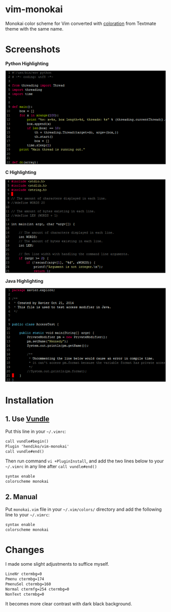 # vim-monokai

Monokai color scheme for Vim converted with [coloration](http://coloration.sickill.net) from Textmate theme with the same name.


# Screenshots

**Python Highlighting**

![Python Highlighting](https://github.com/hendiko/vim-monokai/blob/master/screenshot/py_screenshot.png "py_screenshot.png")

**C Highlighting**

![C Highlighting](https://github.com/hendiko/vim-monokai/blob/master/screenshot/c_screenshot.png "c_screenshot.png")

**Java Highlighting**

![Java Highlighting](https://github.com/hendiko/vim-monokai/blob/master/screenshot/java_screenshot.png "java_screenshot.png")


# Installation

## 1. Use [Vundle](https://github.com/gmarik/Vundle.vim "Vundle.vim")

Put this line in your `~/.vimrc`:

    call vundle#begin()
    Plugin 'hendiko/vim-monokai' 
    call vundle#end()

Then run command `vi +PluginInstall`, and add the two lines below to your `~/.vimrc` in any line after `call vundle#end()`

    syntax enable
    colorscheme monokai

## 2. Manual 

Put `monokai.vim` file in your `~/.vim/colors/` directory and add the following line to your `~/.vimrc`:

    syntax enable
    colorscheme monokai


# Changes

I made some slight adjustments to suffice myself.

    LineNr ctermbg=0 
    Pmenu ctermbg=174
    PmenuSel ctermbg=160 
    Normal ctermfg=254 ctermbg=0
    NonText ctermbg=0

It becomes more clear contrast with dark black background.
